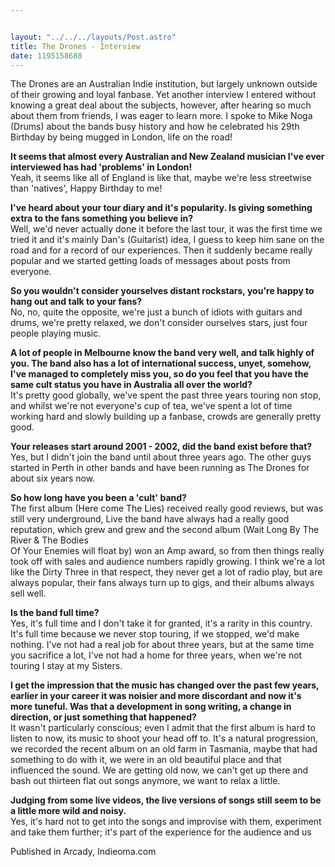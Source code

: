 ```yaml
---


layout: "../../../layouts/Post.astro"
title: The Drones - Interview
date: 1195158688
---
```



The Drones are an Australian Indie institution, but largely unknown outside of their growing and loyal fanbase. Yet another interview I entered without knowing a great deal about the subjects, however, after hearing so much about them from friends, I was eager to learn more. I spoke to Mike Noga (Drums) about the bands busy history and how he celebrated his 29th Birthday by being mugged in London, life on the road!

<strong>It seems that almost every Australian and New Zealand musician I've ever interviewed has had 'problems' in London!</strong><br />  Yeah, it seems like all of England is like that, maybe we're less streetwise than 'natives', Happy Birthday to me!

<strong>I've heard about your tour diary and it's popularity. Is giving something extra to the fans something you believe in?</strong><br />  Well, we'd never actually done it before the last tour, it was the first time we tried it and it's mainly Dan's (Guitarist) idea, I guess to keep him sane on the road and for a record of our experiences. Then it suddenly became really popular and we started getting loads of messages about posts from everyone.

<strong>So you wouldn't consider yourselves distant rockstars, you're happy to hang out and talk to your fans?</strong><br />  No, no, quite the opposite, we're just a bunch of idiots with guitars and drums, we're pretty relaxed, we don't consider ourselves stars, just four people playing music.

<strong>A lot of people in Melbourne know the band very well, and talk highly of you. The band also has a lot of international success, unyet, somehow, I've managed to completely miss you, so do you feel that you have the same cult status you have in Australia all over the world?</strong><br />  It's pretty good globally, we've spent the past three years touring non stop, and whilst we're not everyone's cup of tea, we've spent a lot of time working hard and slowly building up a fanbase, crowds are generally pretty good.

<strong>Your releases start around 2001 - 2002, did the band exist before that?</strong><br />  Yes, but I didn't join the band until about three years ago. The other guys started in Perth in other bands and have been running as The Drones for about six years now.

<strong>So how long have you been a 'cult' band?</strong><br />  The first album (Here come The Lies) received really good reviews, but was still very underground, Live the band have always had a really good reputation, which grew and grew and the second album (Wait Long By The River &amp; The Bodies <br />  Of Your Enemies will float by) won an Amp award, so from then things really took off with sales and audience numbers rapidly growing. I think we're a lot like the Dirty Three in that respect, they never get a lot of radio play, but are always popular, their fans always turn up to gigs, and their albums always sell well.

<strong>Is the band full time?</strong><br />  Yes, it's full time and I don't take it for granted, it's a rarity in this country. It's full time because we never stop touring, if we stopped, we'd make nothing. I've not had a real job for about three years, but at the same time you sacrifice a lot, I've not had a home for three years, when we're not touring I stay at my Sisters.

<strong>I get the impression that the music has changed over the past few years, earlier in your career it was noisier and more discordant and now it's more tuneful. Was that a development in song writing, a change in direction, or just something that happened?</strong><br />  It wasn't particularly conscious; even I admit that the first album is hard to listen to now, its music to shoot your head off to. It's a natural progression, we recorded the recent album on an old farm in Tasmania, maybe that had something to do with it, we were in an old beautiful place and that influenced the sound. We are getting old now, we can't get up there and bash out thirteen flat out songs anymore, we want to relax a little.

<strong>Judging from some live videos, the live versions of songs still seem to be a little more wild and noisy.</strong><br />  Yes, it's hard not to get into the songs and improvise with them, experiment and take them further; it's part of the experience for the audience and us


Published in Arcady, Indieoma.com
